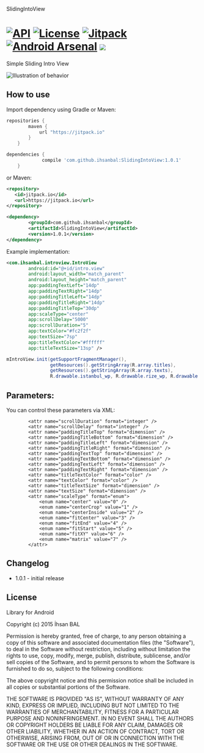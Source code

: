 SlidingIntoView 

[![API](https://img.shields.io/badge/API-11%2B-brightgreen.svg?style=flat-square)](https://android-arsenal.com/api?level=9) [![License](https://img.shields.io/npm/l/express.svg?style=flat-square)](https://opensource.org/licenses/MIT) [![Jitpack](https://jitpack.io/v/ihsanbal/SlidingIntoView.svg?style=flat-square)](https://jitpack.io/#ihsanbal/SlidingIntoView) [![Android Arsenal](https://img.shields.io/badge/Android%20Arsenal-SlidingIntoView-green.svg?style=flat-square)](https://android-arsenal.com/details/1/4534) 
<a href="http://www.methodscount.com/?lib=com.github.ihsanbal%3ASlidingIntoView%3A1.0.1"><img src="https://img.shields.io/badge/Methods and size-core: 91 | deps: 16517 | 25 KB-e91e63.svg"/></a>
================

Simple Sliding Intro View

![Illustration of behavior](https://github.com/ihsanbal/SlidingIntoView/blob/master/device-2016-10-12-125715.gif "Illustration of behavior")


How to use
----------

Import dependency using Gradle or Maven:

```groovy
repositories {
	    maven {
	        url "https://jitpack.io"
	    }
	}

dependencies {
	         compile 'com.github.ihsanbal:SlidingIntoView:1.0.1'
	}
```
or Maven:
```xml
<repository>
   <id>jitpack.io</id>
   <url>https://jitpack.io</url>
</repository>

<dependency>
	    <groupId>com.github.ihsanbal</groupId>
	    <artifactId>SlidingIntoView</artifactId>
	    <version>1.0.1</version>
</dependency>
```

Example implementation:

```xml
<com.ihsanbal.introview.IntroView
        android:id="@+id/intro.view"
        android:layout_width="match_parent"
        android:layout_height="match_parent"
        app:paddingTextLeft="14dp"
        app:paddingTextRight="14dp"
        app:paddingTitleLeft="14dp"
        app:paddingTitleRight="14dp"
        app:paddingTitleTop="30dp"
        app:scaleType="center"
        app:scrollDelay="5000"
        app:scrollDuration="5"
        app:textColor="#fc2f2f"
        app:textSize="7sp"
        app:titleTextColor="#ffffff"
        app:titleTextSize="13sp" />
```

```java
mIntroView.init(getSupportFragmentManager(),
                getResources().getStringArray(R.array.titles),
                getResources().getStringArray(R.array.texts),
                R.drawable.istanbul_wp, R.drawable.rize_wp, R.drawable.diyarbekir_wp, R.drawable.izmir_wp,...);
```


Parameters:
-----

You can control these parameters via XML:

```
        <attr name="scrollDuration" format="integer" />
        <attr name="scrollDelay" format="integer" />
        <attr name="paddingTitleTop" format="dimension" />
        <attr name="paddingTitleBottom" format="dimension" />
        <attr name="paddingTitleLeft" format="dimension" />
        <attr name="paddingTitleRight" format="dimension" />
        <attr name="paddingTextTop" format="dimension" />
        <attr name="paddingTextBottom" format="dimension" />
        <attr name="paddingTextLeft" format="dimension" />
        <attr name="paddingTextRight" format="dimension" />
        <attr name="titleTextColor" format="color" />
        <attr name="textColor" format="color" />
        <attr name="titleTextSize" format="dimension" />
        <attr name="textSize" format="dimension" />
        <attr name="scaleType" format="enum">
            <enum name="center" value="0" />
            <enum name="centerCrop" value="1" />
            <enum name="centerInside" value="2" />
            <enum name="fitCenter" value="3" />
            <enum name="fitEnd" value="4" />
            <enum name="fitStart" value="5" />
            <enum name="fitXY" value="6" />
            <enum name="matrix" value="7" />
        </attr>
```


Changelog
---------

* 1.0.1 - initial release


License
----

Library for Android

Copyright (c) 2015 İhsan BAL

Permission is hereby granted, free of charge, to any person obtaining a copy
of this software and associated documentation files (the "Software"), to deal
in the Software without restriction, including without limitation the rights
to use, copy, modify, merge, publish, distribute, sublicense, and/or sell
copies of the Software, and to permit persons to whom the Software is
furnished to do so, subject to the following conditions:

The above copyright notice and this permission notice shall be included in all
copies or substantial portions of the Software.

THE SOFTWARE IS PROVIDED "AS IS", WITHOUT WARRANTY OF ANY KIND, EXPRESS OR
IMPLIED, INCLUDING BUT NOT LIMITED TO THE WARRANTIES OF MERCHANTABILITY,
FITNESS FOR A PARTICULAR PURPOSE AND NONINFRINGEMENT. IN NO EVENT SHALL THE
AUTHORS OR COPYRIGHT HOLDERS BE LIABLE FOR ANY CLAIM, DAMAGES OR OTHER
LIABILITY, WHETHER IN AN ACTION OF CONTRACT, TORT OR OTHERWISE, ARISING FROM,
OUT OF OR IN CONNECTION WITH THE SOFTWARE OR THE USE OR OTHER DEALINGS IN THE
SOFTWARE.
